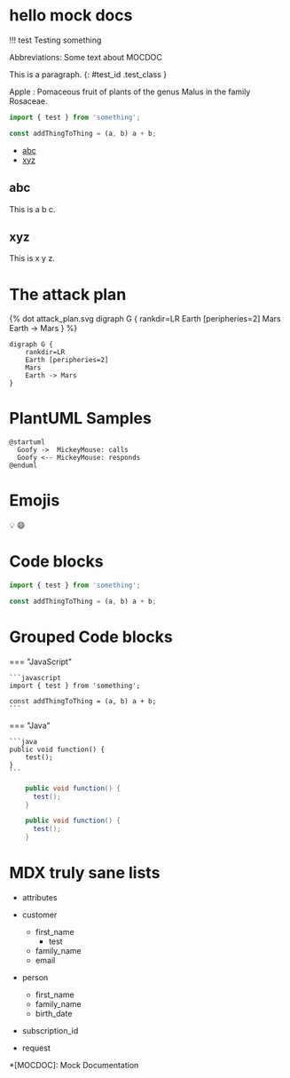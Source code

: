 # hello mock docs

!!! test
Testing something

Abbreviations:
Some text about MOCDOC

This is a paragraph.
{: #test_id .test_class }

Apple
: Pomaceous fruit of plants of the genus Malus in
the family Rosaceae.

```javascript
import { test } from 'something';

const addThingToThing = (a, b) a + b;
```

- [abc](#abc)
- [xyz](#xyz)

## abc

This is a b c.

## xyz

This is x y z.

# The attack plan

{% dot attack_plan.svg
    digraph G {
        rankdir=LR
        Earth [peripheries=2]
        Mars
        Earth -> Mars
    }
%}

```graphviz dot attack_plan.svg
digraph G {
    rankdir=LR
    Earth [peripheries=2]
    Mars
    Earth -> Mars
}
```

# PlantUML Samples

```plantuml classes="uml myDiagram" alt="Diagram placeholder" title="My diagram"
@startuml
  Goofy ->  MickeyMouse: calls
  Goofy <-- MickeyMouse: responds
@enduml
```

# Emojis

:bulb: :smile:

# Code blocks

```javascript
import { test } from 'something';

const addThingToThing = (a, b) a + b;
```

# Grouped Code blocks

=== "JavaScript"

    ```javascript
    import { test } from 'something';

    const addThingToThing = (a, b) a + b;
    ```

=== "Java"

    ```java
    public void function() {
        test();
    }
    ```

```java tab="java"
    public void function() {
      test();
    }
```

```java tab="java 2"
    public void function() {
      test();
    }
```

# MDX truly sane lists

- attributes

- customer
  - first_name
    - test
  - family_name
  - email
- person
  - first_name
  - family_name
  - birth_date
- subscription_id

- request

<!-- prettier-ignore -->
*[MOCDOC]: Mock Documentation
